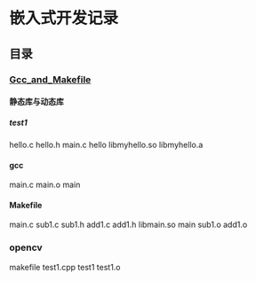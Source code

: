 # 嵌入式开发记录

## 目录

### [Gcc_and_Makefile](https://github.com/ppqppl/FPGA--Develop-Diary/tree/master/Gcc_and_Makefile)

#### 静态库与动态库

##### test1

hello.c
hello.h
main.c
hello
libmyhello.so
libmyhello.a

#### gcc

main.c
main.o
main

#### Makefile

main.c
sub1.c
sub1.h
add1.c
add1.h
libmain.so
main
sub1.o
add1.o

### opencv

makefile
test1.cpp
test1
test1.o
